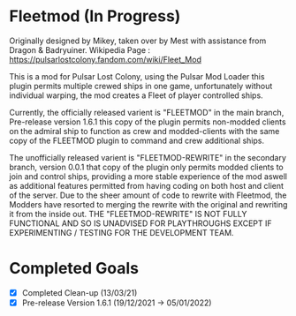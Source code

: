 # Fleetmod (In Progress)
Originally designed by Mikey, taken over by Mest with assistance from Dragon & Badryuiner.
Wikipedia Page : https://pulsarlostcolony.fandom.com/wiki/Fleet_Mod

This is a mod for Pulsar Lost Colony, using the Pulsar Mod Loader
this plugin permits multiple crewed ships in one game, unfortunately without
individual warping, the mod creates a Fleet of player controlled ships.

Currently, the officially released varient is "FLEETMOD" in the main branch, Pre-release
version 1.6.1 this copy of the plugin permits non-modded clients on the admiral ship to 
function as crew and modded-clients with the same copy of the FLEETMOD plugin to command 
and crew additional ships.

The unofficially released varient is "FLEETMOD-REWRITE" in the secondary branch, version 0.0.1
that copy of the plugin only permits modded clients to join and control ships, providing a
more stable experience of the mod aswell as additional features permitted from having coding
on both host and client of the server. Due to the sheer amount of code to rewrite with Fleetmod, 
the Modders have resorted to merging the rewrite with the original and rewriting it from the
inside out.
THE "FLEETMOD-REWRITE" IS NOT FULLY FUNCTIONAL AND SO IS UNADVISED FOR PLAYTHROUGHS EXCEPT IF
EXPERIMENTING / TESTING FOR THE DEVELOPMENT TEAM.



# Completed Goals 
- [x] Completed Clean-up (13/03/21)
- [x] Pre-release Version 1.6.1 (19/12/2021 -> 05/01/2022)
